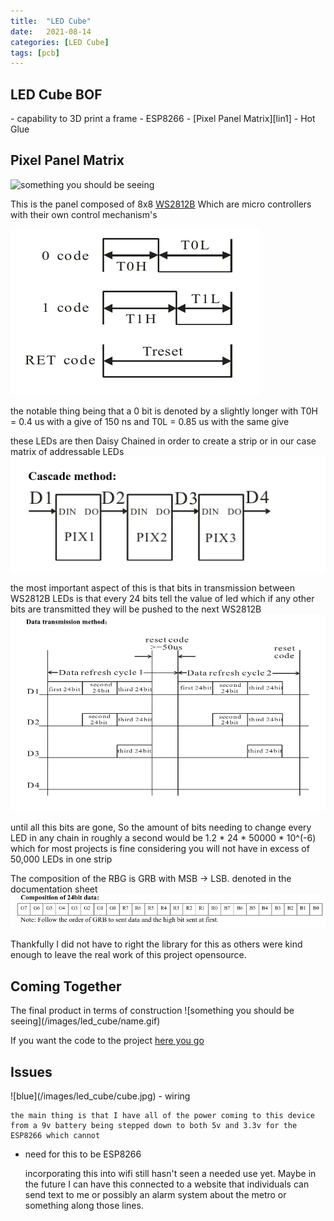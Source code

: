 ```yaml
---
title:  "LED Cube"
date:   2021-08-14
categories: [LED Cube]
tags: [pcb]
---
```

<h2>LED Cube BOF</h2>
- capability to 3D print a frame
- ESP8266
- [Pixel Panel Matrix][lin1]
- Hot Glue



<h2>Pixel Panel Matrix</h2>

![something you should be seeing](/images/led_cube/panel.gif)
 
 This is the panel composed of 8x8 [WS2812B][lin2]
 Which are micro controllers with their own control mechanism's

 ![bit](/images/led_cube/timing.png)

the notable thing being that a 0 bit is denoted by a slightly longer with T0H = 0.4 us with a give of 150 ns
and T0L = 0.85 us with the same give

these LEDs are then Daisy Chained in order to create a strip or in our case matrix of addressable LEDs
![daisy](/images/led_cube/daisy.png)

the most important aspect of this is that bits in transmission between WS2812B LEDs is that every 24 bits tell the value of led which if any other bits are transmitted they will be pushed to the next WS2812B
![tran](/images/led_cube/trans.png)

until all this bits are gone, So the amount of bits needing to change every LED in any chain in roughly a second would be  1.2 * 24 * 50000 * 10^(-6) which for most projects is fine considering you will not have in excess of 50,000 LEDs in one strip

The composition of the RBG is GRB with MSB -> LSB. denoted in the documentation sheet
![comp](/images/led_cube/comp.png)

Thankfully I did not have to right the library for this as others were kind enough to leave the real work of this project opensource.





<h2>Coming Together</h2>
The final product in terms of construction
![something you should be seeing](/images/led_cube/name.gif)

If you want the code to the project [here you go][lin3]

<h2>Issues</h2>
![blue](/images/led_cube/cube.jpg)
- wiring

	the main thing is that I have all of the power coming to this device from a 9v battery being stepped down to both 5v and 3.3v for the ESP8266 which cannot 
- need for this to be ESP8266

	incorporating this into wifi still hasn't seen a needed use yet. Maybe in the future I can have this connected to a website that individuals can send text to me or possibly an alarm system about the metro or something along those lines.

[lin1]:	https://www.aliexpress.com/item/33055639145.html?spm=a2g0s.9042311.0.0.6f7e4c4dp4JIIO
[lin2]: https://www.mouser.com/pdfDocs/WS2812B-2020_V10_EN_181106150240761.pdf
[lin3]: https://gist.github.com/OrangeHoopla/91dc207c56154097df506314a2106957